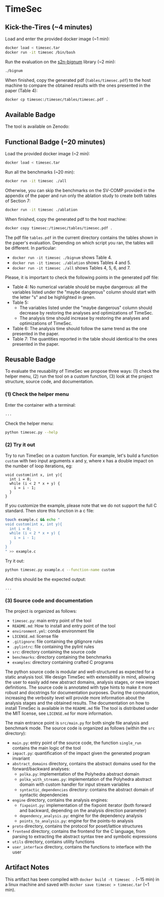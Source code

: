 # TimeSec

## Kick-the-Tires (~4 minutes)

Load and enter the provided docker image (~1 min):

```bash
docker load < timesec.tar
docker run -it timesec /bin/bash
```

Run the evaluation on the [s2n-bignum](https://github.com/awslabs/s2n-bignum) library (~2 min):
```bash
./bignum
```

When finished, copy the generated pdf (`tables/timesec.pdf`) to the host machine to compare the obtained results with the ones presented in the paper (Table 4):
```bash
docker cp timesec:/timesec/tables/timesec.pdf .
```


## Available Badge
The tool is available on Zenodo:

## Functional Badge (~20 minutes)

Load the provided docker image (~2 min):

```bash
docker load < timesec.tar
```
Run all the benchmarks (~20 min):
```bash
docker run -it timesec ./all
```
Otherwise, you can skip the benchmarks on the SV-COMP provided in the appendix of the paper and run only the ablation study to create both tables of Section 7:
```bash
docker run -it timesec ./ablation
```

When finished, copy the generated pdf to the host machine:
```bash
docker copy timesec:/timesec/tables/timesec.pdf .
```

The pdf file `tables.pdf` in the current directory contains the tables shown in the paper's evaluation. Depending on which script you ran, the tables will be different. In particular:
- `docker run -it timesec ./bignum` shows Table 4.
- `docker run -it timesec ./ablation` shows Tables 4 and 5.
- `docker run -it timesec ./all` shows Tables 4, 5, 6, and 7.

Please, it is important to check the following points in the generated pdf file:
- Table 4:
  No numerical variable should be maybe dangerous: all the variables listed under the "maybe dangerous" column should start with the letter "s" and be highlighted in green.
- Table 5:
  - The variables listed under the "maybe dangerous" column should decrease by restoring the analyses and optimizations of TimeSec.
  - The analysis time should increase by restoring the analyses and optimizations of TimeSec.
- Table 6:
  The analysis time should follow the same trend as the one presented in the paper.
- Table 7:
  The quantities reported in the table should identical to the ones presented in the paper.

## Reusable Badge

To evaluate the reusability of TimeSec we propose three ways: (1) check the helper menu, (2) run the tool on a custom function, (3) look at the project structure, source code, and documentation.

### (1) Check the helper menu

Enter the container with a terminal:
```bash
...
```

Check the helper menu:
```bash
python timesec.py --help
```

### (2) Try it out

Try to run TimeSec on a custom function.
For example, let's build a function `custom` with two input arguments x and y, where x has a double impact on the number of loop iterations, eg:
```
void custom(int x, int y){
  int i = 0;
  while (i < 2 * x + y) {
    i = i - 1;
  }
}
```
If you customize the example, please note that we do not support the full C standard. Then store this function in a c file:
```bash
touch example.c && echo "
void custom(int x, int y){
  int i = 0;
  while (i < 2 * x + y) {
    i = i - 1;
  }
}
" >> example.c
```

Try it out:
```bash
python timesec.py example.c --function-name custom
```

And this should be the expected output:
```
...
```


### (3) Source code and documentation

The project is organized as follows:

- `timesec.py`: main entry point of the tool
- `README.md`: How to install and entry point of the tool
- `environment.yml`: conda environment file
- `LICENSE.md`: license file
- `.gitignore`: file containing the gitignore rules
- `.pylintrc`: file containing the pylint rules
- `src`: directory containing the source code
- `benchmarks`: directory containing the benchmarks
- `examples`: directory containing crafted C programs

The python source code is modular and well-structured as expected for a static analysis tool. We design TimeSec with extensibility in mind, allowing the user to easily add new abstract domains, analysis stages, or new impact definitions. The source code is annotated with type hints to make it more robust and docstrings for documentation purposes.
During the computation, increasing the verbosity level will provide more information about the analysis stages and the obtained results.
The documentation on how to install TimeSec is available in the `README.md` file
The tool is distributed under the MIT license, see `LICENSE.md` for more information.

The main entrance point is `src/main.py` for both single file analysis and benchmark mode. The source code is organized as follows (within the `src` directory):
- `main.py`: entry point of the source code, the function `single_run` contains the main logic of the tool
- `impact.py`: quantification of the impact given the generated program invariant
- `abstract_domains` directory, contains the abstract domains used for the forward/backward analyses:
  - `polka.py`: implementation of the Polyhedra abstract domain
  - `polka_with_streams.py`: implementation of the Polyhedra abstract domain with custom handler for input stream variables
  - `syntactic_dependencies` directory: contains the abstract domain of syntactic dependencies
- `engine` directory, contains the analysis engines:
  - `fixpoint.py`: implementation of the fixpoint iterator (both forward and backward, depending on the analysis direction parameter)
  - `dependency_analysis.py`: engine for the dependency analysis
  - `points_to_analysis.py`: engine for the points-to analysis
- `proto` directory, contains the protocol for poset/lattice structures
- `frontend` directory, contains the frontend for the C language, from parsing to extracting the abstract syntax tree and symbolic expressions
- `utils` directory, contains utility functions
- `user_interface` directory, contains the functions to interface with the user

## Artifact Notes


This artifact has been compiled with `docker build -t timesec .` (~15 min) in a linux machine and saved with `docker save timesec > timesec.tar` (~1 min).
